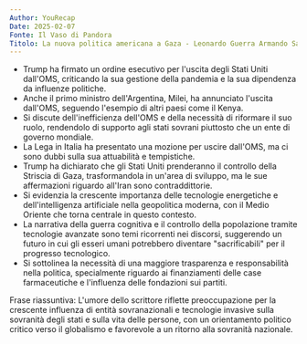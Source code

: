 ```yaml
---
Author: YouRecap
Date: 2025-02-07
Fonte: Il Vaso di Pandora
Titolo: La nuova politica americana a Gaza - Leonardo Guerra Armando Savini
---
```


- Trump ha firmato un ordine esecutivo per l'uscita degli Stati Uniti dall'OMS, criticando la sua gestione della pandemia e la sua dipendenza da influenze politiche.
- Anche il primo ministro dell'Argentina, Milei, ha annunciato l'uscita dall'OMS, seguendo l'esempio di altri paesi come il Kenya.
- Si discute dell'inefficienza dell'OMS e della necessità di riformare il suo ruolo, rendendolo di supporto agli stati sovrani piuttosto che un ente di governo mondiale.
- La Lega in Italia ha presentato una mozione per uscire dall'OMS, ma ci sono dubbi sulla sua attuabilità e tempistiche.
- Trump ha dichiarato che gli Stati Uniti prenderanno il controllo della Striscia di Gaza, trasformandola in un'area di sviluppo, ma le sue affermazioni riguardo all'Iran sono contraddittorie.
- Si evidenzia la crescente importanza delle tecnologie energetiche e dell'intelligenza artificiale nella geopolitica moderna, con il Medio Oriente che torna centrale in questo contesto.
- La narrativa della guerra cognitiva e il controllo della popolazione tramite tecnologie avanzate sono temi ricorrenti nei discorsi, suggerendo un futuro in cui gli esseri umani potrebbero diventare "sacrificabili" per il progresso tecnologico.
- Si sottolinea la necessità di una maggiore trasparenza e responsabilità nella politica, specialmente riguardo ai finanziamenti delle case farmaceutiche e l'influenza delle fondazioni sui partiti.

Frase riassuntiva: L'umore dello scrittore riflette preoccupazione per la crescente influenza di entità sovranazionali e tecnologie invasive sulla sovranità degli stati e sulla vita delle persone, con un orientamento politico critico verso il globalismo e favorevole a un ritorno alla sovranità nazionale.
